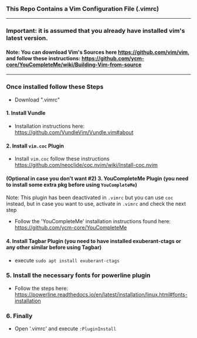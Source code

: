 ### This Repo Contains a Vim Configuration File (.vimrc)
-----------------------------------------
### Important: it is assumed that you already have installed vim's latest version.

#### Note: You can download Vim's Sources here https://github.com/vim/vim, and follow these instructions: https://github.com/ycm-core/YouCompleteMe/wiki/Building-Vim-from-source

----------------------------------------
### Once installed follow these Steps

- Download ".vimrc"

#### 1. Install Vundle

- Installation instructions here: https://github.com/VundleVim/Vundle.vim#about

#### 2. Install `vim.coc` Plugin

- Install `vim.coc` follow these instructions https://github.com/neoclide/coc.nvim/wiki/Install-coc.nvim

#### (Optional in case you don't want #2) 3. YouCompleteMe Plugin (you need to install some extra pkg before using `YouCompleteMe`)

Note: This plugin has been deactivated in `.vimrc` but you can use `coc` instead, but in case you want to use, activate in `.vimrc` and check the next step

- Follow the 'YouCompleteMe' installation instructions found here: https://github.com/ycm-core/YouCompleteMe

#### 4. Install Tagbar Plugin (you need to have installed exuberant-ctags or any other similar before using Tagbar)

- execute `sudo apt install exuberant-ctags`

### 5. Install the necessary fonts for powerline plugin

- Follow the steps here: https://powerline.readthedocs.io/en/latest/installation/linux.html#fonts-installation

### 6. Finally

- Open '.vimrc' and execute `:PluginInstall`

